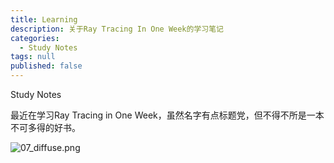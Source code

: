 ```yaml
---
title: Learning
description: 关于Ray Tracing In One Week的学习笔记
categories:
  - Study Notes
tags: null
published: false
---
```

Study Notes

最近在学习Ray Tracing in One Week，虽然名字有点标题党，但不得不所是一本不可多得的好书。

![07_diffuse.png]({{site.baseurl}}/_posts/07_diffuse.png)
